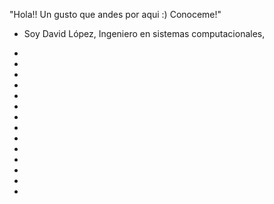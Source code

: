 "Hola!! Un gusto que andes por aqui :) Conoceme!" 
- Soy David López, Ingeniero en sistemas computacionales, 
-
-
-
-
-
-
-
-
-

-
-
-
-
-
